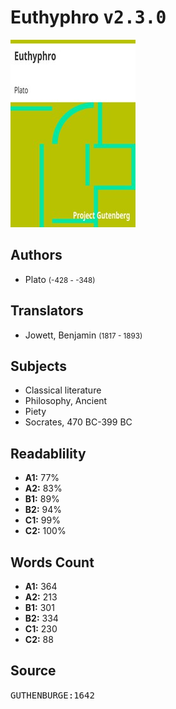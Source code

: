 # Euthyphro <kbd>v2.3.0</kbd>

![](./cover.medium.jpg "")

## Authors


 - Plato <small>(-428 - -348)</small>

## Translators


 - Jowett, Benjamin <small>(1817 - 1893)</small>

## Subjects


 - Classical literature
 - Philosophy, Ancient
 - Piety
 - Socrates, 470 BC-399 BC

## Readablility


 - **A1:** 77%
 - **A2:** 83%
 - **B1:** 89%
 - **B2:** 94%
 - **C1:** 99%
 - **C2:** 100%

## Words Count


 - **A1:** 364
 - **A2:** 213
 - **B1:** 301
 - **B2:** 334
 - **C1:** 230
 - **C2:** 88

## Source


<kbd>GUTHENBURGE:1642</kbd>
